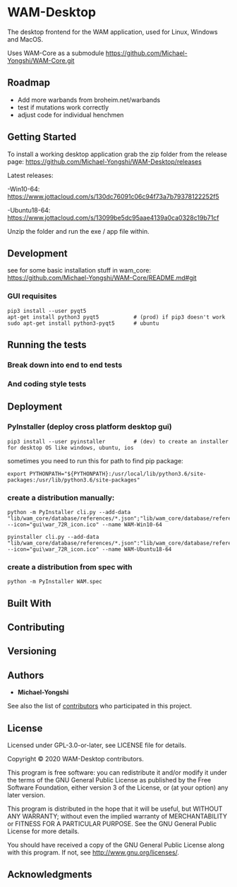 # WAM-Desktop
The desktop frontend for the WAM application, used for Linux, Windows and MacOS.

Uses WAM-Core as a submodule
https://github.com/Michael-Yongshi/WAM-Core.git


## Roadmap
- Add more warbands from broheim.net/warbands
- test if mutations work correctly
- adjust code for individual henchmen

## Getting Started

To install a working desktop application grab the zip folder from the release page:
https://github.com/Michael-Yongshi/WAM-Desktop/releases

Latest releases:

-Win10-64: https://www.jottacloud.com/s/130dc76091c06c94f73a7b79378122252f5

-Ubuntu18-64: https://www.jottacloud.com/s/13099be5dc95aae4139a0ca0328c19b71cf

Unzip the folder and run the exe / app file within.

## Development

see for some basic installation stuff in wam_core:
https://github.com/Michael-Yongshi/WAM-Core/README.md#git

### GUI requisites

```
pip3 install --user pyqt5
apt-get install python3 pyqt5           # (prod) if pip3 doesn't work
sudo apt-get install python3-pyqt5      # ubuntu
```

## Running the tests


### Break down into end to end tests



### And coding style tests



## Deployment

### PyInstaller (deploy cross platform desktop gui)
```
pip3 install --user pyinstaller         # (dev) to create an installer for desktop OS like windows, ubuntu, ios
```

sometimes you need to run this for path to find pip package:
```
export PYTHONPATH="${PYTHONPATH}:/usr/local/lib/python3.6/site-packages:/usr/lib/python3.6/site-packages"
```

### create a distribution manually: 
```
python -m PyInstaller cli.py --add-data "lib/wam_core/database/references/*.json";"lib/wam_core/database/references/" --icon="gui\war_72R_icon.ico" --name WAM-Win10-64

pyinstaller cli.py --add-data "lib/wam_core/database/references/*.json":"lib/wam_core/database/references/" --icon="gui\war_72R_icon.ico" --name WAM-Ubuntu18-64
```


### create a distribution from spec with 
```
python -m PyInstaller WAM.spec
```
<!-- python -m PyInstaller WAM_OF.spec -->

## Built With



## Contributing



## Versioning



## Authors

* **Michael-Yongshi** 

See also the list of [contributors](https://github.com/your/project/contributors) who participated in this project.

## License

Licensed under GPL-3.0-or-later, see LICENSE file for details.

Copyright © 2020 WAM-Desktop contributors.

This program is free software: you can redistribute it and/or modify it under the terms of the GNU General Public License as published by the Free Software Foundation, either version 3 of the License, or (at your option) any later version.

This program is distributed in the hope that it will be useful, but WITHOUT ANY WARRANTY; without even the implied warranty of MERCHANTABILITY or FITNESS FOR A PARTICULAR PURPOSE. See the GNU General Public License for more details.

You should have received a copy of the GNU General Public License along with this program. If not, see http://www.gnu.org/licenses/.


## Acknowledgments
